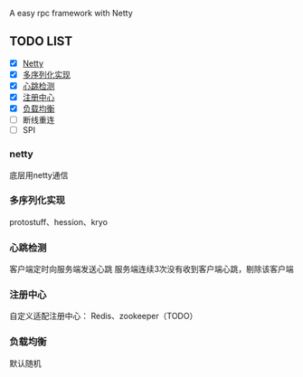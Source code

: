 A easy rpc framework with Netty

## TODO LIST

* [x] [Netty](#netty)
* [x] [多序列化实现](#多序列化实现)
* [x] [心跳检测](#心跳检测)
* [x] [注册中心](#注册中心)
* [x] [负载均衡](#负载均衡)
* [ ] 断线重连
* [ ] SPI

### netty
底层用netty通信

### 多序列化实现
protostuff、hession、kryo

### 心跳检测
客户端定时向服务端发送心跳
服务端连续3次没有收到客户端心跳，剔除该客户端

### 注册中心
自定义适配注册中心： Redis、zookeeper（TODO）

### 负载均衡
默认随机
